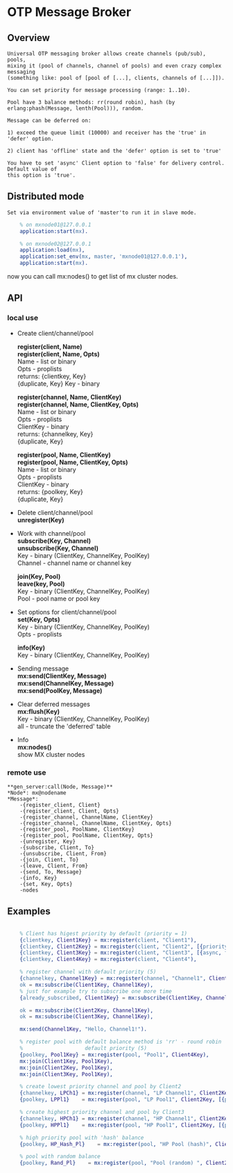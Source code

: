 # OTP Message Broker

## Overview
    Universal OTP messaging broker allows create channels (pub/sub), pools,
    mixing it (pool of channels, channel of pools) and even crazy complex messaging
    (something like: pool of [pool of [...], clients, channels of [...]]).

    You can set priority for message processing (range: 1..10).

    Pool have 3 balance methods: rr(round robin), hash (by erlang:phash(Message, lenth(Pool))), random.

    Message can be deferred on:

    1) exceed the queue limit (10000) and receiver has the 'true' in 'defer' option.

    2) client has 'offline' state and the 'defer' option is set to 'true'

    You have to set 'async' Client option to 'false' for delivery control. Default value of
    this option is 'true'.

## Distributed mode

    Set via environment value of 'master'to run it in slave mode.
```erlang
    % on mxnode01@127.0.0.1
    application:start(mx).
```
```erlang
    % on mxnode02@127.0.0.1
    application:load(mx),
    application:set_env(mx, master, 'mxnode01@127.0.0.1'),
    application:start(mx).
```

now you can call mx:nodes() to get list of mx cluster nodes.

## API

### local use
* Create client/channel/pool

    **register(client, Name)**  
    **register(client, Name, Opts)**  
    Name - list or binary  
    Opts - proplists  
    returns: {clientkey, Key}  
                   {duplicate, Key}
            Key - binary

    **register(channel, Name, ClientKey)**  
    **register(channel, Name, ClientKey, Opts)**  
          Name - list or binary  
          Opts - proplists  
          ClientKey - binary  
          returns: {channelkey, Key}  
                   {duplicate, Key}

    **register(pool, Name, ClientKey)**  
    **register(pool, Name, ClientKey, Opts)**  
          Name - list or binary  
          Opts - proplists  
          ClientKey - binary  
          returns: {poolkey, Key}  
                   {duplicate, Key}  

* Delete client/channel/pool  
    **unregister(Key)**

* Work with channel/pool  
    **subscribe(Key, Channel)**  
    **unsubscribe(Key, Channel)**  
          Key - binary (ClientKey, ChannelKey, PoolKey)  
          Channel - channel name or channel key

    **join(Key, Pool)**  
    **leave(key, Pool)**  
          Key - binary (ClientKey, ChannelKey, PoolKey)  
          Pool - pool name or pool key

* Set options for client/channel/pool  
    **set(Key, Opts)**  
          Key - binary (ClientKey, ChannelKey, PoolKey)  
          Opts - proplists

    **info(Key)**  
          Key - binary (ClientKey, ChannelKey, PoolKey)

* Sending message  
  **mx:send(ClientKey, Message)**  
  **mx:send(ChannelKey, Message)**  
  **mx:send(PoolKey, Message)**

* Clear deferred messages  
    **mx:flush(Key)**  
        Key - binary (ClientKey, ChannelKey, PoolKey)  
        all - truncate the 'deferred' table

* Info  
    **mx:nodes()**  
        show MX cluster nodes

### remote use  
    **gen_server:call(Node, Message)**  
    *Node*: mx@nodename  
    *Message*:  
        -{register_client, Client}
        -{register_client, Client, Opts}
        -{register_channel, ChannelName, ClientKey}
        -{register_channel, ChannelName, ClientKey, Opts}
        -{register_pool, PoolName, ClientKey}
        -{register_pool, PoolName, ClientKey, Opts}
        -{unregister, Key}
        -{subscribe, Client, To}
        -{unsubscribe, Client, From}
        -{join, Client, To}
        -{leave, Client, From}
        -{send, To, Message}
        -{info, Key}
        -{set, Key, Opts}
        -nodes



## Examples

```erlang

    % Client has higest priority by default (priority = 1)
    {clientkey, Client1Key} = mx:register(client, "Client1"),
    {clientkey, Client2Key} = mx:register(client, "Client2", [{priority, 8}]),
    {clientkey, Client3Key} = mx:register(client, "Client3", [{async, false}, {defer, true}]),
    {clientkey, Client4Key} = mx:register(client, "Client4"),

    % register channel with default priority (5)
    {channelkey, Channel1Key} = mx:register(channel, "Channel1", Client4Key),
    ok = mx:subscribe(Client1Key, Channel1Key),
    % just for example try to subscribe one more time
    {already_subscribed, Client1Key} = mx:subscribe(Client1Key, Channel1Key),

    ok = mx:subscribe(Client2Key, Channel1Key),
    ok = mx:subscribe(Client3Key, Channel1Key),

    mx:send(Channel1Key, "Hello, Channel1!").

    % register pool with default balance method is 'rr' - round robin
    %                    default priority (5)
    {poolkey, Pool1Key} = mx:register(pool, "Pool1", Client4Key),
    mx:join(Client1Key, Pool1Key),
    mx:join(Client2Key, Pool1Key),
    mx:join(Client3Key, Pool1Key),

    % create lowest priority channel and pool by Client2
    {channelkey, LPCh1} = mx:register(channel, "LP Channel1", Client2Key, [{priority, 10}]),
    {poolkey, LPPl1}    = mx:register(pool, "LP Pool1", Client2Key, [{priority, 10}]),

    % create highest priority channel and pool by Client3
    {channelkey, HPCh1} = mx:register(channel, "HP Channel1", Client2Key, [{priority, 1}]),
    {poolkey, HPPl1}    = mx:register(pool, "HP Pool1", Client2Key, [{priority, 1}]),

    % high priority pool with 'hash' balance
    {poolkey, HP_Hash_Pl}    = mx:register(pool, "HP Pool (hash)", Client2Key, [{priority, 1}, {balance, hash}]),

    % pool with random balance
    {poolkey, Rand_Pl}    = mx:register(pool, "Pool (random) ", Client2Key, [balance, hash}]),

```

